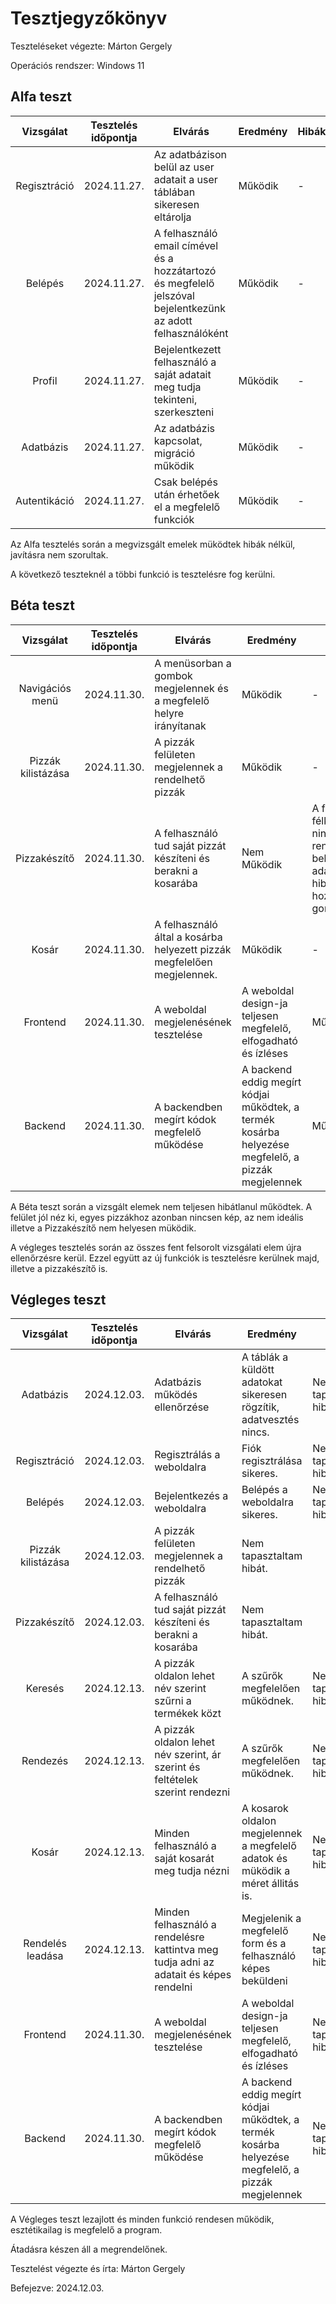 # Tesztjegyzőkönyv

Teszteléseket végezte: Márton Gergely

Operációs rendszer: Windows 11


## Alfa teszt

| Vizsgálat | Tesztelés időpontja | Elvárás | Eredmény | Hibák |
| :---: | --- | --- | --- | --- |
| Regisztráció | 2024.11.27. | Az adatbázison belül az user adatait a user táblában sikeresen eltárolja | Működik | - |
| Belépés | 2024.11.27. | A felhasználó email címével és a hozzátartozó és megfelelő jelszóval bejelentkezünk az adott felhasználóként | Működik | - |
| Profil | 2024.11.27. | Bejelentkezett felhasználó a saját adatait meg tudja tekinteni, szerkeszteni | Működik | - |
| Adatbázis | 2024.11.27. | Az adatbázis kapcsolat, migráció működik | Működik | - |
| Autentikáció | 2024.11.27. | Csak belépés után érhetőek el a megfelelő funkciók | Működik | - |

Az Alfa tesztelés során a megvizsgált emelek müködtek hibák nélkül, javításra nem szorultak.

A következő teszteknél a többi funkció is tesztelésre fog kerülni.

## Béta teszt

| Vizsgálat | Tesztelés időpontja | Elvárás | Eredmény | Hibák |
| :---: | --- | --- | --- | --- |
| Navigációs menü | 2024.11.30. | A menüsorban a gombok megjelennek és a megfelelő helyre irányítanak | Működik | - |
| Pizzák kilistázása | 2024.11.30. | A pizzák felületen megjelennek a rendelhető pizzák | Működik | - |
| Pizzakészítő | 2024.11.30. | A felhasználó tud saját pizzát készíteni és berakni a kosarába | Nem Működik | A felület félkész és nincs rendesen bekötve az adatbázisba, hibát ad a hozzáadás gomb |
| Kosár | 2024.11.30. | A felhasználó által a kosárba helyezett pizzák megfelelően megjelennek. | Működik | - |
| Frontend | 2024.11.30. | A weboldal megjelenésének tesztelése | A weboldal design-ja teljesen megfelelő, elfogadható és ízléses | Működik | A Pizzakészítő csiszolásra szorul |
| Backend | 2024.11.30. | A backendben megírt kódok megfelelő működése | A backend eddig megírt kódjai működtek, a termék kosárba helyezése megfelelő, a pizzák megjelennek |  Működik | A pizzakészítő nem megfelelő |

A Béta teszt során a vizsgált elemek nem teljesen hibátlanul működtek. A felület jól néz ki, egyes pizzákhoz azonban nincsen kép, az nem ideális illetve a Pizzakészítő nem helyesen müködik.

A végleges tesztelés során az összes fent felsorolt vizsgálati elem újra ellenőrzésre kerül. Ezzel együtt az új funkciók is tesztelésre kerülnek majd, illetve a pizzakészítő is.

## Végleges teszt
| Vizsgálat | Tesztelés időpontja | Elvárás | Eredmény | Hibák |
| :---: | --- | --- | --- | --- |
| Adatbázis | 2024.12.03. | Adatbázis működés ellenőrzése | A táblák a küldött adatokat sikeresen rögzítik, adatvesztés nincs. | Nem tapasztaltam hibát. |
| Regisztráció | 2024.12.03. | Regisztrálás a weboldalra | Fiók regisztrálása sikeres. | Nem tapasztaltam hibát. |
| Belépés | 2024.12.03. | Bejelentkezés a weboldalra | Belépés a weboldalra sikeres. | Nem tapasztaltam hibát. |
| Pizzák kilistázása | 2024.12.03. | A pizzák felületen megjelennek a rendelhető pizzák | Nem tapasztaltam hibát. | 
| Pizzakészítő | 2024.12.03. | A felhasználó tud saját pizzát készíteni és berakni a kosarába |  Nem tapasztaltam hibát. |
| Keresés | 2024.12.13. | A pizzák oldalon lehet név szerint szűrni a termékek közt | A szűrők megfelelően működnek. | Nem tapasztaltam hibát. |
| Rendezés | 2024.12.13. | A pizzák oldalon lehet név szerint, ár szerint és feltételek szerint rendezni | A szűrők megfelelően működnek. | Nem tapasztaltam hibát. |
| Kosár | 2024.12.13. | Minden felhasználó a saját kosarát meg tudja nézni | A kosarok oldalon megjelennek a megfelelő adatok és müködik a méret állitás is. | Nem tapasztaltam hibát. |
| Rendelés leadása | 2024.12.13. | Minden felhasználó a rendelésre kattintva meg tudja adni az adatait és képes rendelni | Megjelenik a megfelelő form és a felhasználó képes beküldeni | Nem tapasztaltam hibát. |
| Frontend | 2024.11.30. | A weboldal megjelenésének tesztelése | A weboldal design-ja teljesen megfelelő, elfogadható és ízléses | Nem tapasztaltam hibát. |
| Backend | 2024.11.30. | A backendben megírt kódok megfelelő működése | A backend eddig megírt kódjai működtek, a termék kosárba helyezése megfelelő, a pizzák megjelennek | Nem tapasztaltam hibát. |
A Végleges teszt lezajlott és minden funkció rendesen működik, esztétikailag is megfelelő a program.

Átadásra készen áll a megrendelőnek.

Tesztelést végezte és írta: Márton Gergely

Befejezve: 2024.12.03.